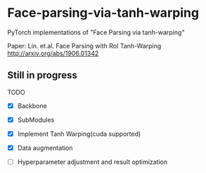 # Face-parsing-via-tanh-warping
PyTorch implementations of "Face Parsing via tanh-warping"

Paper: Lin. et.al. Face Parsing with RoI Tanh-Warping http://arxiv.org/abs/1906.01342

## Still in progress
TODO
- [x] Backbone
- [x] SubModules
- [x] Implement Tanh Warping(cuda supported)
- [x] Data augmentation
- [ ] Hyperparameter adjustment and result optimization


